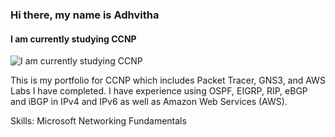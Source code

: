 ### Hi there, my name is Adhvitha
#### I am currently studying CCNP
![I am currently studying CCNP](https://www.izoologic.com/wp-content/uploads/2018/10/Cisco-Network-Products-Affected-By-Bug.jpg)

This is my portfolio for CCNP which includes Packet Tracer, GNS3, and AWS Labs I have completed. I have experience using OSPF, EIGRP, RIP, eBGP and iBGP in IPv4 and IPv6 as well as Amazon Web Services (AWS).

Skills: Microsoft Networking Fundamentals
